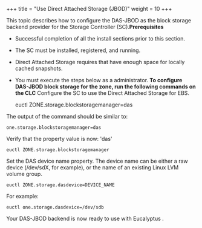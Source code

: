 +++
title = "Use Direct Attached Storage (JBOD)"
weight = 10
+++

This topic describes how to configure the DAS-JBOD as the block storage backend provider for the Storage Controller (SC).**Prerequisites** 

* Successful completion of all the install sections prior to this section. 
* The SC must be installed, registered, and running. 
* Direct Attached Storage requires that have enough space for locally cached snapshots. 
* You must execute the steps below as a administrator. 
**To configure DAS-JBOD block storage for the zone, run the following commands on the CLC** Configure the SC to use the Direct Attached Storage for EBS. 

    euctl ZONE.storage.blockstoragemanager=das

The output of the command should be similar to: 

    one.storage.blockstoragemanager=das

Verify that the property value is now: 'das' 

    euctl ZONE.storage.blockstoragemanager

Set the DAS device name property. The device name can be either a raw device (/dev/sdX, for example), or the name of an existing Linux LVM volume group. 

    euctl ZONE.storage.dasdevice=DEVICE_NAME

For example: 



    euctl one.storage.dasdevice=/dev/sdb

Your DAS-JBOD backend is now ready to use with Eucalyptus . 
